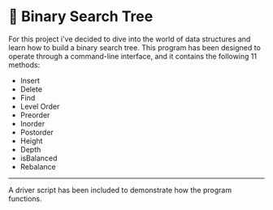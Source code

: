<h1>🌲 Binary Search Tree</h1>

For this project i've decided to dive into the world of data structures and learn how to build a binary search tree. This program has been designed to operate through a command-line interface, and it contains the following 11 methods:

  - Insert
  - Delete
  - Find
  - Level Order
  - Preorder
  - Inorder
  - Postorder
  - Height
  - Depth
  - isBalanced
  - Rebalance
  
  <hr>
  
  A driver script has been included to demonstrate how the program functions.
